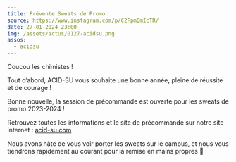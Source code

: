 ```yaml
---
title: Prévente Sweats de Promo
source: https://www.instagram.com/p/C2FpmQmIcTR/
date: 27-01-2024 23:00
img: /assets/actus/0127-acidsu.png
assos:
  - acidsu
---
```


Coucou les chimistes !

Tout d’abord, ACID-SU vous souhaite une bonne année, pleine de réussite et de courage !

Bonne nouvelle, la session de précommande est ouverte pour les sweats de promo 2023-2024 !

Retrouvez toutes les informations et le site de précommande sur notre site internet : [acid-su.com](https://www.acid-su.com/sweats_2023-2024/)

Nous avons hâte de vous voir porter les sweats sur le campus, et nous vous tiendrons rapidement au courant pour la remise en mains propres 🧪